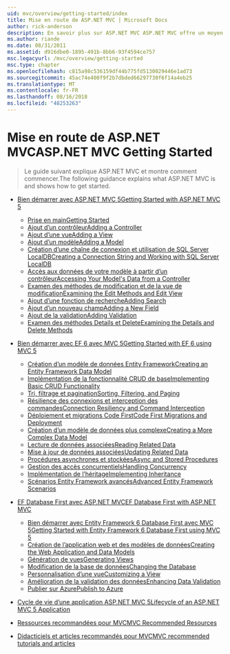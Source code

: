 ```yaml
---
uid: mvc/overview/getting-started/index
title: Mise en route de ASP.NET MVC | Microsoft Docs
author: rick-anderson
description: En savoir plus sur ASP.NET MVC ASP.NET MVC offre un moyen puissant, basé sur des modèles pour créer des sites Web dynamiques qui permettent une séparation claire des préoccupations et ce g...
ms.author: riande
ms.date: 08/31/2011
ms.assetid: d916dbe0-1895-491b-8bb6-93f4594ce757
msc.legacyurl: /mvc/overview/getting-started
msc.type: chapter
ms.openlocfilehash: c815a98c536159df44b775fd5130029446e1ad73
ms.sourcegitcommit: 45ac74e400f9f2b7dbded66297730f6f14a4eb25
ms.translationtype: MT
ms.contentlocale: fr-FR
ms.lasthandoff: 08/16/2018
ms.locfileid: "48253263"
---
```

<a name="aspnet-mvc-getting-started"></a><span data-ttu-id="6a33d-103">Mise en route de ASP.NET MVC</span><span class="sxs-lookup"><span data-stu-id="6a33d-103">ASP.NET MVC Getting Started</span></span>
====================
> <span data-ttu-id="6a33d-104">Le guide suivant explique ASP.NET MVC et montre comment commencer.</span><span class="sxs-lookup"><span data-stu-id="6a33d-104">The following guidance explains what ASP.NET MVC is and shows how to get started.</span></span>


- [<span data-ttu-id="6a33d-105">Bien démarrer avec ASP.NET MVC 5</span><span class="sxs-lookup"><span data-stu-id="6a33d-105">Getting Started with ASP.NET MVC 5</span></span>](introduction/index.md)

    - [<span data-ttu-id="6a33d-106">Prise en main</span><span class="sxs-lookup"><span data-stu-id="6a33d-106">Getting Started</span></span>](introduction/getting-started.md)
    - [<span data-ttu-id="6a33d-107">Ajout d’un contrôleur</span><span class="sxs-lookup"><span data-stu-id="6a33d-107">Adding a Controller</span></span>](introduction/adding-a-controller.md)
    - [<span data-ttu-id="6a33d-108">Ajout d’une vue</span><span class="sxs-lookup"><span data-stu-id="6a33d-108">Adding a View</span></span>](introduction/adding-a-view.md)
    - [<span data-ttu-id="6a33d-109">Ajout d’un modèle</span><span class="sxs-lookup"><span data-stu-id="6a33d-109">Adding a Model</span></span>](introduction/adding-a-model.md)
    - [<span data-ttu-id="6a33d-110">Création d’une chaîne de connexion et utilisation de SQL Server LocalDB</span><span class="sxs-lookup"><span data-stu-id="6a33d-110">Creating a Connection String and Working with SQL Server LocalDB</span></span>](introduction/creating-a-connection-string.md)
    - [<span data-ttu-id="6a33d-111">Accès aux données de votre modèle à partir d’un contrôleur</span><span class="sxs-lookup"><span data-stu-id="6a33d-111">Accessing Your Model's Data from a Controller</span></span>](introduction/accessing-your-models-data-from-a-controller.md)
    - [<span data-ttu-id="6a33d-112">Examen des méthodes de modification et de la vue de modification</span><span class="sxs-lookup"><span data-stu-id="6a33d-112">Examining the Edit Methods and Edit View</span></span>](introduction/examining-the-edit-methods-and-edit-view.md)
    - [<span data-ttu-id="6a33d-113">Ajout d’une fonction de recherche</span><span class="sxs-lookup"><span data-stu-id="6a33d-113">Adding Search</span></span>](introduction/adding-search.md)
    - [<span data-ttu-id="6a33d-114">Ajout d’un nouveau champ</span><span class="sxs-lookup"><span data-stu-id="6a33d-114">Adding a New Field</span></span>](introduction/adding-a-new-field.md)
    - [<span data-ttu-id="6a33d-115">Ajout de la validation</span><span class="sxs-lookup"><span data-stu-id="6a33d-115">Adding Validation</span></span>](introduction/adding-validation.md)
    - [<span data-ttu-id="6a33d-116">Examen des méthodes Details et Delete</span><span class="sxs-lookup"><span data-stu-id="6a33d-116">Examining the Details and Delete Methods</span></span>](introduction/examining-the-details-and-delete-methods.md)
- [<span data-ttu-id="6a33d-117">Bien démarrer avec EF 6 avec MVC 5</span><span class="sxs-lookup"><span data-stu-id="6a33d-117">Getting Started with EF 6 using MVC 5</span></span>](getting-started-with-ef-using-mvc/index.md)

    - [<span data-ttu-id="6a33d-118">Création d’un modèle de données Entity Framework</span><span class="sxs-lookup"><span data-stu-id="6a33d-118">Creating an Entity Framework Data Model</span></span>](getting-started-with-ef-using-mvc/creating-an-entity-framework-data-model-for-an-asp-net-mvc-application.md)
    - [<span data-ttu-id="6a33d-119">Implémentation de la fonctionnalité CRUD de base</span><span class="sxs-lookup"><span data-stu-id="6a33d-119">Implementing Basic CRUD Functionality</span></span>](getting-started-with-ef-using-mvc/implementing-basic-crud-functionality-with-the-entity-framework-in-asp-net-mvc-application.md)
    - [<span data-ttu-id="6a33d-120">Tri, filtrage et pagination</span><span class="sxs-lookup"><span data-stu-id="6a33d-120">Sorting, Filtering, and Paging</span></span>](getting-started-with-ef-using-mvc/sorting-filtering-and-paging-with-the-entity-framework-in-an-asp-net-mvc-application.md)
    - [<span data-ttu-id="6a33d-121">Résilience des connexions et interception des commandes</span><span class="sxs-lookup"><span data-stu-id="6a33d-121">Connection Resiliency and Command Interception</span></span>](getting-started-with-ef-using-mvc/connection-resiliency-and-command-interception-with-the-entity-framework-in-an-asp-net-mvc-application.md)
    - [<span data-ttu-id="6a33d-122">Déploiement et migrations Code First</span><span class="sxs-lookup"><span data-stu-id="6a33d-122">Code First Migrations and Deployment</span></span>](getting-started-with-ef-using-mvc/migrations-and-deployment-with-the-entity-framework-in-an-asp-net-mvc-application.md)
    - [<span data-ttu-id="6a33d-123">Création d’un modèle de données plus complexe</span><span class="sxs-lookup"><span data-stu-id="6a33d-123">Creating a More Complex Data Model</span></span>](getting-started-with-ef-using-mvc/creating-a-more-complex-data-model-for-an-asp-net-mvc-application.md)
    - [<span data-ttu-id="6a33d-124">Lecture de données associées</span><span class="sxs-lookup"><span data-stu-id="6a33d-124">Reading Related Data</span></span>](getting-started-with-ef-using-mvc/reading-related-data-with-the-entity-framework-in-an-asp-net-mvc-application.md)
    - [<span data-ttu-id="6a33d-125">Mise à jour de données associées</span><span class="sxs-lookup"><span data-stu-id="6a33d-125">Updating Related Data</span></span>](getting-started-with-ef-using-mvc/updating-related-data-with-the-entity-framework-in-an-asp-net-mvc-application.md)
    - [<span data-ttu-id="6a33d-126">Procédures asynchrones et stockées</span><span class="sxs-lookup"><span data-stu-id="6a33d-126">Async and Stored Procedures</span></span>](getting-started-with-ef-using-mvc/async-and-stored-procedures-with-the-entity-framework-in-an-asp-net-mvc-application.md)
    - [<span data-ttu-id="6a33d-127">Gestion des accès concurrentiels</span><span class="sxs-lookup"><span data-stu-id="6a33d-127">Handling Concurrency</span></span>](getting-started-with-ef-using-mvc/handling-concurrency-with-the-entity-framework-in-an-asp-net-mvc-application.md)
    - [<span data-ttu-id="6a33d-128">Implémentation de l’héritage</span><span class="sxs-lookup"><span data-stu-id="6a33d-128">Implementing Inheritance</span></span>](getting-started-with-ef-using-mvc/implementing-inheritance-with-the-entity-framework-in-an-asp-net-mvc-application.md)
    - [<span data-ttu-id="6a33d-129">Scénarios Entity Framework avancés</span><span class="sxs-lookup"><span data-stu-id="6a33d-129">Advanced Entity Framework Scenarios</span></span>](getting-started-with-ef-using-mvc/advanced-entity-framework-scenarios-for-an-mvc-web-application.md)
- [<span data-ttu-id="6a33d-130">EF Database First avec ASP.NET MVC</span><span class="sxs-lookup"><span data-stu-id="6a33d-130">EF Database First with ASP.NET MVC</span></span>](database-first-development/index.md)

    - [<span data-ttu-id="6a33d-131">Bien démarrer avec Entity Framework 6 Database First avec MVC 5</span><span class="sxs-lookup"><span data-stu-id="6a33d-131">Getting Started with Entity Framework 6 Database First using MVC 5</span></span>](database-first-development/setting-up-database.md)
    - [<span data-ttu-id="6a33d-132">Création de l’application web et des modèles de données</span><span class="sxs-lookup"><span data-stu-id="6a33d-132">Creating the Web Application and Data Models</span></span>](database-first-development/creating-the-web-application.md)
    - [<span data-ttu-id="6a33d-133">Génération de vues</span><span class="sxs-lookup"><span data-stu-id="6a33d-133">Generating Views</span></span>](database-first-development/generating-views.md)
    - [<span data-ttu-id="6a33d-134">Modification de la base de données</span><span class="sxs-lookup"><span data-stu-id="6a33d-134">Changing the Database</span></span>](database-first-development/changing-the-database.md)
    - [<span data-ttu-id="6a33d-135">Personnalisation d’une vue</span><span class="sxs-lookup"><span data-stu-id="6a33d-135">Customizing a View</span></span>](database-first-development/customizing-a-view.md)
    - [<span data-ttu-id="6a33d-136">Amélioration de la validation des données</span><span class="sxs-lookup"><span data-stu-id="6a33d-136">Enhancing Data Validation</span></span>](database-first-development/enhancing-data-validation.md)
    - [<span data-ttu-id="6a33d-137">Publier sur Azure</span><span class="sxs-lookup"><span data-stu-id="6a33d-137">Publish to Azure</span></span>](database-first-development/publish-to-azure.md)
- [<span data-ttu-id="6a33d-138">Cycle de vie d’une application ASP.NET MVC 5</span><span class="sxs-lookup"><span data-stu-id="6a33d-138">Lifecycle of an ASP.NET MVC 5 Application</span></span>](lifecycle-of-an-aspnet-mvc-5-application.md)
- [<span data-ttu-id="6a33d-139">Ressources recommandées pour MVC</span><span class="sxs-lookup"><span data-stu-id="6a33d-139">MVC Recommended Resources</span></span>](recommended-resources-for-mvc.md)
- [<span data-ttu-id="6a33d-140">Didacticiels et articles recommandés pour MVC</span><span class="sxs-lookup"><span data-stu-id="6a33d-140">MVC recommended tutorials and articles</span></span>](mvc-learning-sequence.md)
